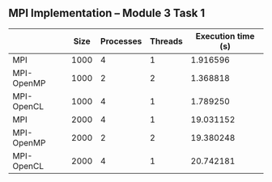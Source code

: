  **MPI Implementation – Module 3 Task 1**
 -------------------------------------

|                 |      Size       |    Processes    |     Threads     | Execution time (s) |
| --------------- | --------------- | --------------- | --------------- | ------------------ |
|      MPI        |      1000       |        4        |        1        |       1.916596     |
|   MPI-OpenMP    |      1000       |        2        |        2        |       1.368818     |
|   MPI-OpenCL    |      1000       |        4        |        1        |       1.789250     |
|       MPI       |      2000       |        4        |        1        |       19.031152    |
|   MPI-OpenMP    |      2000       |        2        |        2        |       19.380248    |
|   MPI-OpenCL    |      2000       |        4        |        1        |       20.742181    |
